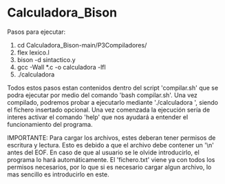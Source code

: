 # Calculadora_Bison

Pasos para ejecutar:

1. cd Calculadora_Bison-main/P3Compiladores/
2. flex lexico.l
3. bison -d sintactico.y
4. gcc -Wall *.c -o calculadora -lfl
5. ./calculadora

Todos estos pasos estan contenidos dentro del script 'compilar.sh' que se podra ejecutar por medio del comando 'bash compilar.sh'. Una vez compilado, podremos probar a ejecutarlo mediante './calculadora <fichero>', siendo el fichero insertado opcional. Una vez comenzada la ejecución sería de interes activar el comando 'help' que nos ayudará a entender el funcionamiento del programa.
  
IMPORTANTE: Para cargar los archivos, estes deberan tener permisos de escritura y lectura. Esto es debido a que el archivo debe contener un '\n' antes del EOF. En caso de que al usuario se le olvide introducirlo, el programa lo hará automáticamente. El 'fichero.txt' viene ya con todos los permisos necesarios, por lo que si es necesario cargar algun archivo, lo mas sencillo es introducirlo en este.
